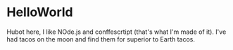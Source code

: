 # HelloWorld
Hubot here, I like NOde.js and conffescrtipt (that's what I'm made of it).
I've had tacos on the moon and find them for superior to Earth tacos.
